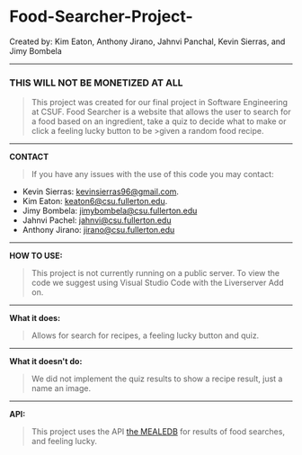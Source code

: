 # Food-Searcher-Project-
Created by: Kim Eaton, Anthony Jirano, Jahnvi Panchal, Kevin Sierras, and Jimy Bombela

---

### THIS WILL NOT BE MONETIZED AT ALL
>This project was created for our final project in Software Engineering at CSUF.
>Food Searcher is a website that allows the user to search for a food based on an ingredient, take a quiz to decide what to make or click a feeling lucky button to be >given a random food recipe.
---
**CONTACT**

>If you have any issues with the use of this code you may contact:

* Kevin Sierras: kevinsierras96@gmail.com.
* Kim Eaton: keaton6@csu.fullerton.edu.
* Jimy Bombela: jimybombela@csu.fullerton.edu
* Jahnvi Pachel: jahnvi@csu.fullerton.edu
* Anthony Jirano: jirano@csu.fullerton.edu
---
**HOW TO USE:**

>This project is not currently running on a public server.
>To view the code we suggest using Visual Studio Code with the Liverserver Add on.
>
---
**What it does:**

>Allows for search for recipes, a feeling lucky button and quiz.
---
**What it doesn't do:**

>We did not implement the quiz results to show a recipe result, just a name an image. 
---
**API:**

>This project uses the API [the MEALEDB](https://www.themealdb.com/) for results of food searches, and feeling lucky. 
